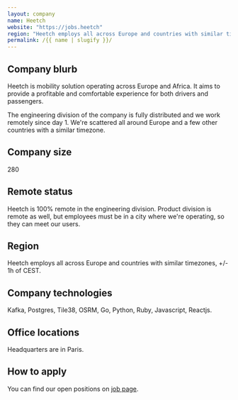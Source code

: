 ```yaml
---
layout: company
name: Heetch
website: "https://jobs.heetch"
region: "Heetch employs all across Europe and countries with similar timezones, +/- 1h of CEST."
permalink: /{{ name | slugify }}/
---
```


## Company blurb

Heetch is mobility solution operating across Europe and Africa. It aims to provide a profitable and comfortable experience for both drivers and passengers.

The engineering division of the company is fully distributed and we work remotely since day 1. We're scattered all around Europe and a few other countries with a similar timezone.

## Company size

280

## Remote status

Heetch is 100% remote in the engineering division.
Product division is remote as well, but employees must be in a city where we're operating, so they can meet our users.

## Region

Heetch employs all across Europe and countries with similar timezones, +/- 1h of CEST.

## Company technologies

Kafka, Postgres, Tile38, OSRM, Go, Python, Ruby, Javascript, Reactjs.

## Office locations

Headquarters are in Paris.

## How to apply

You can find our open positions on [job page](https://jobs.heetch.com).